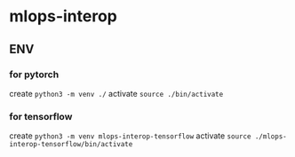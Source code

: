 # mlops-interop

## ENV

### for pytorch
create
`python3 -m venv ./`
activate
`source ./bin/activate`

### for tensorflow
create
`python3 -m venv mlops-interop-tensorflow`
activate
`source ./mlops-interop-tensorflow/bin/activate`

